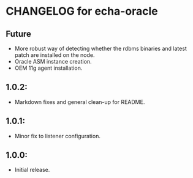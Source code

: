 # CHANGELOG for echa-oracle

## Future

* More robust way of detecting whether the rdbms binaries and latest
  patch are installed on the node.
* Oracle ASM instance creation.
* OEM 11g agent installation.

## 1.0.2:

* Markdown fixes and general clean-up for README.

## 1.0.1:

* Minor fix to listener configuration.

## 1.0.0:

* Initial release.
